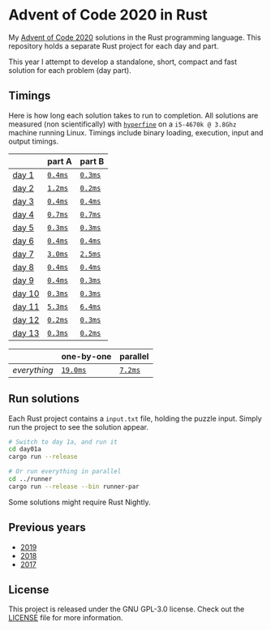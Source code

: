# Advent of Code 2020 in Rust
My [Advent of Code 2020][aoc-2020] solutions in the Rust programming language.
This repository holds a separate Rust project for each day and part.

This year I attempt to develop a standalone, short, compact and fast solution
for each problem (day part).

## Timings
Here is how long each solution takes to run to completion.
All solutions are measured (non scientifically) with [`hyperfine`][hyperfine] on
a `i5-4670k @ 3.8Ghz` machine running Linux.
Timings include binary loading, execution, input and output timings.

|                                                | part A                          | part B                           |
|:-----------------------------------------------|:--------------------------------|:---------------------------------|
| [day 1](https://adventofcode.com/2020/day/1)   | [`0.4ms`](./day01a/src/main.rs) | [`0.3ms`](./day01b/src/main.rs)  |
| [day 2](https://adventofcode.com/2020/day/2)   | [`1.2ms`](./day02a/src/main.rs) | [`0.2ms`](./day02b/src/main.rs)  |
| [day 3](https://adventofcode.com/2020/day/3)   | [`0.4ms`](./day03a/src/main.rs) | [`0.4ms`](./day03b/src/main.rs)  |
| [day 4](https://adventofcode.com/2020/day/4)   | [`0.7ms`](./day04a/src/main.rs) | [`0.7ms`](./day04b/src/main.rs)  |
| [day 5](https://adventofcode.com/2020/day/5)   | [`0.3ms`](./day05a/src/main.rs) | [`0.3ms`](./day05b/src/main.rs)  |
| [day 6](https://adventofcode.com/2020/day/6)   | [`0.4ms`](./day06a/src/main.rs) | [`0.4ms`](./day06b/src/main.rs)  |
| [day 7](https://adventofcode.com/2020/day/7)   | [`3.0ms`](./day07a/src/main.rs) | [`2.5ms`](./day07b/src/main.rs)  |
| [day 8](https://adventofcode.com/2020/day/8)   | [`0.4ms`](./day08a/src/main.rs) | [`0.4ms`](./day08b/src/main.rs)  |
| [day 9](https://adventofcode.com/2020/day/9)   | [`0.4ms`](./day09a/src/main.rs) | [`0.3ms`](./day09b/src/main.rs)  |
| [day 10](https://adventofcode.com/2020/day/10) | [`0.3ms`](./day10a/src/main.rs) | [`0.3ms`](./day10b/src/main.rs)  |
| [day 11](https://adventofcode.com/2020/day/11) | [`5.3ms`](./day11a/src/main.rs) | [`6.4ms`](./day11b/src/main.rs)  |
| [day 12](https://adventofcode.com/2020/day/12) | [`0.2ms`](./day12a/src/main.rs) | [`0.3ms`](./day12b/src/main.rs)  |
| [day 13](https://adventofcode.com/2020/day/13) | [`0.3ms`](./day13a/src/main.rs) | [`0.2ms`](./day13b/src/main.rs)  |

|              | one-by-one                             | parallel                                   |
|:-------------|:---------------------------------------|:-------------------------------------------|
| _everything_ | [`19.0ms`](./runner/src/bin/runner.rs) | [`7.2ms`](./runner/src/bin/runner-par.rs)  |

## Run solutions
Each Rust project contains a `input.txt` file, holding the puzzle input. Simply
run the project to see the solution appear.

```bash
# Switch to day 1a, and run it
cd day01a
cargo run --release

# Or run everything in parallel
cd ../runner
cargo run --release --bin runner-par
```

Some solutions might require Rust Nightly.

## Previous years
- [2019](https://github.com/timvisee/advent-of-code-2019)
- [2018](https://github.com/timvisee/advent-of-code-2018)
- [2017](https://github.com/timvisee/advent-of-code-2017)

## License
This project is released under the GNU GPL-3.0 license.
Check out the [LICENSE](LICENSE) file for more information.

[aoc-2020]: https://adventofcode.com/2020
[hyperfine]: https://github.com/sharkdp/hyperfine

